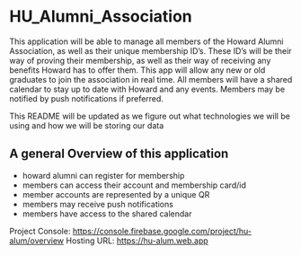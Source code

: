 # HU_Alumni_Association

This application will be able to manage all members of the Howard Alumni Association, as well as their unique membership ID’s. These ID’s will be their way of proving their membership, as well as their way of receiving any benefits Howard has to offer them. This app will allow any new or old graduates to join the association in real time. All members will have a shared calendar to stay up to date with Howard and any events. Members may be notified by push notifications if preferred.

This README will be updated as we figure out what technologies we will be using and how we will be storing our data

## A general Overview of this application
  - howard alumni can register for membership
  - members can access their account and membership card/id
  - member accounts are represented by a unique QR
  - members may receive push notifications
  - members have access to the shared calendar

Project Console: https://console.firebase.google.com/project/hu-alum/overview
Hosting URL: https://hu-alum.web.app